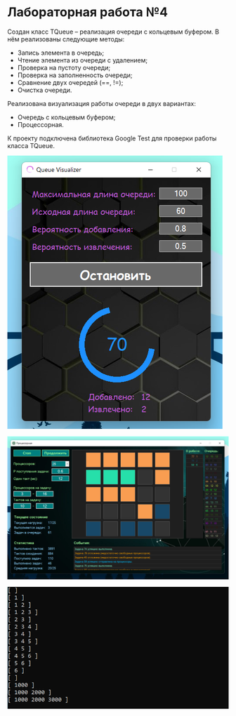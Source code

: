 # Лабораторная работа №4

Создан класс TQueue – реализация очереди с кольцевым буфером. В нём реализованы следующие методы:

- Запись элемента в очередь;
- Чтение элемента из очереди с удалением;
- Проверка на пустоту очереди;
- Проверка на заполненность очереди;
- Сравнение двух очередей (==, !=);
- Очистка очереди.

Реализована визуализация работы очереди в двух вариантах:
- Очередь с кольцевым буфером;
- Процессорная.

К проекту подключена библиотека Google Test для проверки работы класса TQueue.

![Visualizer screenshot](https://github.com/alexChurkin/mp2-lab4-queue/raw/master/Visualizer.png)

![Processors screenshot](https://github.com/alexChurkin/mp2-lab4-queue/raw/master/Processors.png)

![Console main screenshot](https://github.com/alexChurkin/mp2-lab4-queue/raw/master/ConsoleMain.png)
